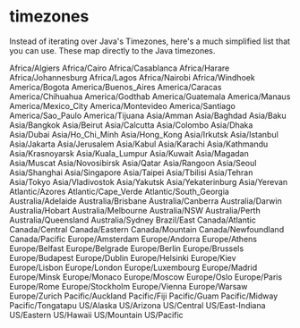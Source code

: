 # timezones
Instead of iterating over Java's Timezones, here's a much simplified list that you can use. These map directly to the Java timezones. 

Africa/Algiers 
Africa/Cairo
Africa/Casablanca
Africa/Harare
Africa/Johannesburg
Africa/Lagos
Africa/Nairobi
Africa/Windhoek
America/Bogota 
America/Buenos_Aires 
America/Caracas 
America/Chihuahua 
America/Godthab 
America/Guatemala 
America/Manaus
America/Mexico_City
America/Montevideo
America/Santiago
America/Sao_Paulo
America/Tijuana
Asia/Amman
Asia/Baghdad
Asia/Baku
Asia/Bangkok
Asia/Beirut
Asia/Calcutta
Asia/Colombo
Asia/Dhaka
Asia/Dubai
Asia/Ho_Chi_Minh
Asia/Hong_Kong
Asia/Irkutsk
Asia/Istanbul
Asia/Jakarta
Asia/Jerusalem
Asia/Kabul 
Asia/Karachi
Asia/Kathmandu
Asia/Krasnoyarsk
Asia/Kuala_Lumpur
Asia/Kuwait
Asia/Magadan
Asia/Muscat
Asia/Novosibirsk
Asia/Qatar
Asia/Rangoon
Asia/Seoul
Asia/Shanghai
Asia/Singapore
Asia/Taipei
Asia/Tbilisi
Asia/Tehran
Asia/Tokyo
Asia/Vladivostok
Asia/Yakutsk
Asia/Yekaterinburg
Asia/Yerevan
Atlantic/Azores
Atlantic/Cape_Verde
Atlantic/South_Georgia
Australia/Adelaide
Australia/Brisbane
Australia/Canberra
Australia/Darwin
Australia/Hobart
Australia/Melbourne
Australia/NSW
Australia/Perth
Australia/Queensland
Australia/Sydney
Brazil/East
Canada/Atlantic
Canada/Central
Canada/Eastern
Canada/Mountain
Canada/Newfoundland
Canada/Pacific
Europe/Amsterdam
Europe/Andorra
Europe/Athens
Europe/Belfast
Europe/Belgrade
Europe/Berlin
Europe/Brussels
Europe/Budapest
Europe/Dublin
Europe/Helsinki
Europe/Kiev
Europe/Lisbon
Europe/London
Europe/Luxembourg
Europe/Madrid
Europe/Minsk
Europe/Monaco
Europe/Moscow
Europe/Oslo
Europe/Paris
Europe/Rome
Europe/Stockholm
Europe/Vienna
Europe/Warsaw
Europe/Zurich
Pacific/Auckland
Pacific/Fiji
Pacific/Guam
Pacific/Midway
Pacific/Tongatapu
US/Alaska
US/Arizona
US/Central
US/East-Indiana
US/Eastern
US/Hawaii
US/Mountain
US/Pacific
